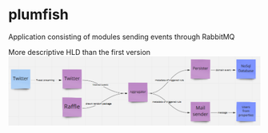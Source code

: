 # plumfish
Application consisting of modules sending events through RabbitMQ

More descriptive HLD than the first version
![High Level Design](docs/HLD_0.2v.PNG)